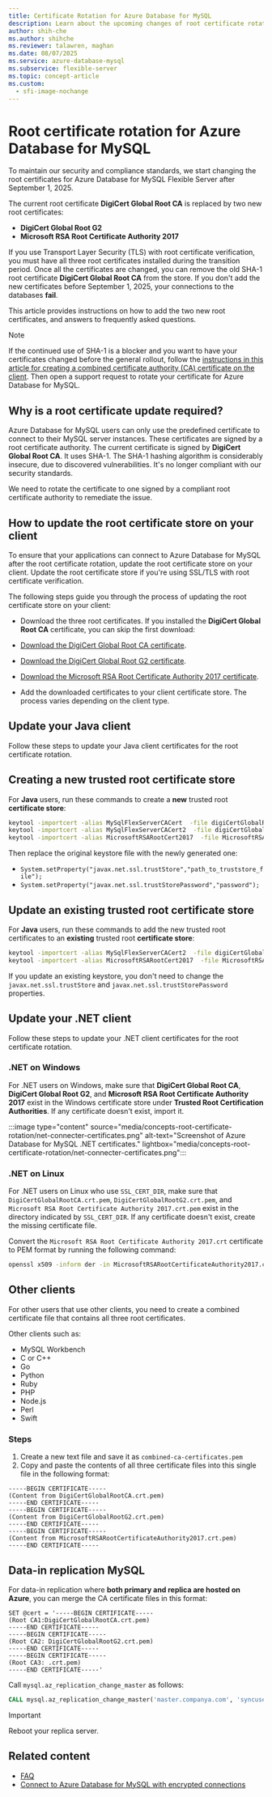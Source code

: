 ```yaml
---
title: Certificate Rotation for Azure Database for MySQL
description: Learn about the upcoming changes of root certificate rotation that affects Azure Database for MySQL.
author: shih-che
ms.author: shihche
ms.reviewer: talawren, maghan
ms.date: 08/07/2025
ms.service: azure-database-mysql
ms.subservice: flexible-server
ms.topic: concept-article
ms.custom:
  - sfi-image-nochange
---
```


# Root certificate rotation for Azure Database for MySQL

To maintain our security and compliance standards, we start changing the root certificates for Azure Database for MySQL Flexible Server after September 1, 2025.

The current root certificate **DigiCert Global Root CA** is replaced by two new root certificates:

- **DigiCert Global Root G2**
- **Microsoft RSA Root Certificate Authority 2017**

If you use Transport Layer Security (TLS) with root certificate verification, you must have all three root certificates installed during the transition period. Once all the certificates are changed, you can remove the old SHA-1 root certificate **DigiCert Global Root CA** from the store. If you don't add the new certificates before September 1, 2025, your connections to the databases **fail**.

This article provides instructions on how to add the two new root certificates, and answers to frequently asked questions.

> [!NOTE]  
> If the continued use of SHA-1 is a blocker and you want to have your certificates changed before the general rollout, follow the [instructions in this article for creating a combined certificate authority (CA) certificate on the client](#how-to-update-the-root-certificate-store-on-your-client). Then open a support request to rotate your certificate for Azure Database for MySQL.

## Why is a root certificate update required?

Azure Database for MySQL users can only use the predefined certificate to connect to their MySQL server instances. These certificates are signed by a root certificate authority. The current certificate is signed by **DigiCert Global Root CA**. It uses SHA-1. The SHA-1 hashing algorithm is considerably insecure, due to discovered vulnerabilities. It's no longer compliant with our security standards.

We need to rotate the certificate to one signed by a compliant root certificate authority to remediate the issue.

## How to update the root certificate store on your client

To ensure that your applications can connect to Azure Database for MySQL after the root certificate rotation, update the root certificate store on your client. Update the root certificate store if you're using SSL/TLS with root certificate verification.

The following steps guide you through the process of updating the root certificate store on your client:

- Download the three root certificates. If you installed the **DigiCert Global Root CA** certificate, you can skip the first download:

- [Download the DigiCert Global Root CA certificate](https://cacerts.digicert.com/DigiCertGlobalRootCA.crt.pem).
- [Download the DigiCert Global Root G2 certificate](https://cacerts.digicert.com/DigiCertGlobalRootG2.crt.pem).
- [Download the Microsoft RSA Root Certificate Authority 2017 certificate](https://www.microsoft.com/pkiops/certs/Microsoft%20RSA%20Root%20Certificate%20Authority%202017.crt).

- Add the downloaded certificates to your client certificate store. The process varies depending on the client type.

## Update your Java client

Follow these steps to update your Java client certificates for the root certificate rotation.

## Creating a new trusted root certificate store

For **Java** users, run these commands to create a **new** trusted root **certificate store**:

```bash
keytool -importcert -alias MySqlFlexServerCACert  -file digiCertGlobalRootCA.crt.pem  -keystore truststore -storepass password -noprompt
keytool -importcert -alias MySqlFlexServerCACert2  -file digiCertGlobalRootG2.crt.pem -keystore truststore -storepass password -noprompt
keytool -importcert -alias MicrosoftRSARootCert2017  -file MicrosoftRSARootCertificateAuthority2017.crt -keystore truststore -storepass password -noprompt
```

Then replace the original keystore file with the newly generated one:

- `System.setProperty("javax.net.ssl.trustStore","path_to_truststore_file");`
- `System.setProperty("javax.net.ssl.trustStorePassword","password");`

## Update an existing trusted root certificate store

For **Java** users, run these commands to add the new trusted root certificates to an **existing** trusted root **certificate store**:

```bash
keytool -importcert -alias MySqlFlexServerCACert2  -file digiCertGlobalRootG2.crt.pem -keystore truststore -storepass password -noprompt
keytool -importcert -alias MicrosoftRSARootCert2017  -file MicrosoftRSARootCertificateAuthority2017.crt -keystore truststore -storepass password -noprompt
```

If you update an existing keystore, you don't need to change the `javax.net.ssl.trustStore` and `javax.net.ssl.trustStorePassword` properties.

## Update your .NET client

Follow these steps to update your .NET client certificates for the root certificate rotation.

### .NET on Windows

For .NET users on Windows, make sure that **DigiCert Global Root CA**, **DigiCert Global Root G2**, and **Microsoft RSA Root Certificate Authority 2017** exist in the Windows certificate store under **Trusted Root Certification Authorities**. If any certificate doesn't exist, import it.

:::image type="content" source="media/concepts-root-certificate-rotation/net-connecter-certificates.png" alt-text="Screenshot of Azure Database for MySQL .NET certificates." lightbox="media/concepts-root-certificate-rotation/net-connecter-certificates.png":::

### .NET on Linux

For .NET users on Linux who use `SSL_CERT_DIR`, make sure that `DigiCertGlobalRootCA.crt.pem`, `DigiCertGlobalRootG2.crt.pem`, and `Microsoft RSA Root Certificate Authority 2017.crt.pem` exist in the directory indicated by `SSL_CERT_DIR`. If any certificate doesn't exist, create the missing certificate file.

Convert the `Microsoft RSA Root Certificate Authority 2017.crt` certificate to PEM format by running the following command:

```bash
openssl x509 -inform der -in MicrosoftRSARootCertificateAuthority2017.crt -out MicrosoftRSARootCertificateAuthority2017.crt.pem
```

## Other clients

For other users that use other clients, you need to create a combined certificate file that contains all three root certificates.

Other clients such as:

- MySQL Workbench
- C or C++
- Go
- Python
- Ruby
- PHP
- Node.js
- Perl
- Swift

### Steps

1. Create a new text file and save it as `combined-ca-certificates.pem`
1. Copy and paste the contents of all three certificate files into this single file in the following format:

```output
-----BEGIN CERTIFICATE-----
(Content from DigiCertGlobalRootCA.crt.pem)
-----END CERTIFICATE-----
-----BEGIN CERTIFICATE-----
(Content from DigiCertGlobalRootG2.crt.pem)
-----END CERTIFICATE-----
-----BEGIN CERTIFICATE-----
(Content from MicrosoftRSARootCertificateAuthority2017.crt.pem)
-----END CERTIFICATE-----
```

## Data-in replication MySQL

For data-in replication where **both primary and replica are hosted on Azure**, you can merge the CA certificate files in this format:

```output
SET @cert = '-----BEGIN CERTIFICATE-----
(Root CA1:DigiCertGlobalRootCA.crt.pem)
-----END CERTIFICATE-----
-----BEGIN CERTIFICATE-----
(Root CA2: DigiCertGlobalRootG2.crt.pem)
-----END CERTIFICATE-----
-----BEGIN CERTIFICATE-----
(Root CA3: .crt.pem)
-----END CERTIFICATE-----'
```

Call `mysql.az_replication_change_master` as follows:

```sql
CALL mysql.az_replication_change_master('master.companya.com', 'syncuser', 'P@ssword!', 3306, 'mysql-bin.000002', 120, @cert);
```

> [!IMPORTANT]  
> Reboot your replica server.

## Related content

- [FAQ](concepts-root-certificate-rotation-faq.md)
- [Connect to Azure Database for MySQL with encrypted connections](how-to-connect-tls-ssl.md)
